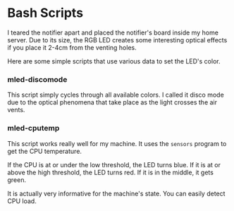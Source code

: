 # Bash Scripts #

I teared the notifier apart and placed the notifier's board inside my home server.
Due to its size, the RGB LED creates some interesting optical effects if you place it 2-4cm
from the venting holes.

Here are some simple scripts that use various data to set the LED's color.



### mled-discomode ###

This script simply cycles through all available colors. I called it disco mode due to the optical
phenomena that take place as the light crosses the air vents.


### mled-cputemp ###

This script works really well for my machine. It uses the `sensors` program to get the CPU
temperature.

If the CPU is at or under the low threshold, the LED turns blue. If it is at or
above the high threshold, the LED turns red. If it is in the middle, it gets green.

It is actually very informative for the machine's state. You can easily detect CPU load.
